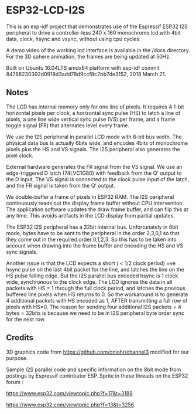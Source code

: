 # ESP32-LCD-I2S
This is an esp-idf project that demonstrates use of the Espressif ESP32 I2S peripheral to drive a controller-less 240 x 160 monochrome lcd with 4bit data, clock, hsync and vsync, without using cpu cycles.

A demo video of the working lcd interface is available in the /docs directory. For the 3D sphere animation, the frames are being updated at 50Hz.

Built on Ubuntu 16.04LTS amdx64 platform with esp-idf commit 84788230392d0918d3add78d9ccf8c2bb7de3152,  2018 March 21.

## Notes
The LCD has internal memory only for one line of pixels. It requires 4 1-bit horizontal pixels per clock, a horizontal sync pulse (HS) to latch a line of pixels, a one line wide vertical sync pulse (VS) per frame, and a frame toggle signal (FR) that alternates level every frame.

We use the I2S peripheral in parallel LCD mode with 8-bit bus width. The physical data bus is actually 6bits wide, and encodes 4bits of monochrome pixels plus the HS and VS signals. The I2S peripheral also generates the pixel clock.  

External hardware generates the FR signal from the VS signal. We use an edge-triggered D latch (74LVC1G80) with feedback from the Q' output to the D input. The VS signal is connected to the clock pulse input of the latch, and the FR signal is taken from the Q' output.

We double-buffer a frame of pixels in ESP32 RAM. The I2S peripheral continuously reads out the display frame buffer without CPU intervention. The application software updates the draw frame buffer, and can flip this at any time. This avoids artifacts in the LCD display from partial updates. 

The ESP32 I2S peripheral has a 32bit internal bus. Unfortunately in 8bit mode, bytes have to be sent to the peripheral in the order 2,3,0,1 so that they come out in the required order 0,1,2,3. So this has to be taken into account when drawing into the frame buffer and encoding the HS and VS sync signals.

Another issue is that the LCD expects a short ( < 1/2 clock period) +ve hsync pulse on the last 4bit packet for the line, and latches the line on the HS pulse falling edge. But the I2S parallel bus encoded hsync is 1 clock wide, synchronous to the clock edge. The LCD ignores the data in all packets with HS = 1 through the full clock period, and latches the previous buffered line pixels when HS returns to 0. So the workaround is to generate 4 additional packets with HS encoded as 1, AFTER transmitting a full row of pixels with HS=0. The reason for sending four additional I2S packets = 4 bytes = 32bits is because we need to be in I2S peripheral byte order sync for the next row.  


## Credits
3D graphics code from https://github.com/cnlohr/channel3 modified for our purpose.	

Sample I2S parallel code and specific information on the 8bit mode from postings by Espressif contributor ESP_Sprite in these threads on the ESP32 forum : 

https://www.esp32.com/viewtopic.php?f=17&t=3188 

https://www.esp32.com/viewtopic.php?f=13&t=3256.



